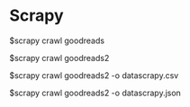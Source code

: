 # Scrapy

$scrapy crawl goodreads

$scrapy crawl goodreads2

$scrapy crawl goodreads2 -o datascrapy.csv

$scrapy crawl goodreads2 -o datascrapy.json

